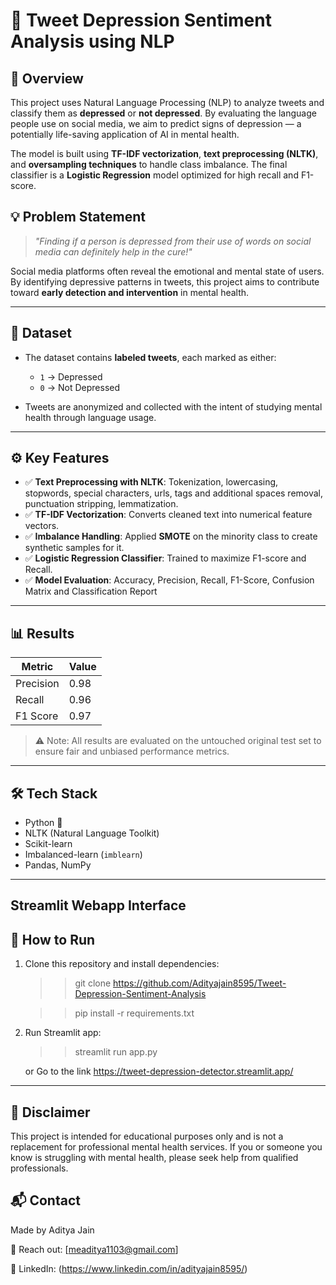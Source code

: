 # 🧠 Tweet Depression Sentiment Analysis using NLP

## 📘 Overview

This project uses Natural Language Processing (NLP) to analyze tweets and classify them as **depressed** or **not depressed**. By evaluating the language people use on social media, we aim to predict signs of depression — a potentially life-saving application of AI in mental health.

The model is built using **TF-IDF vectorization**, **text preprocessing (NLTK)**, and **oversampling techniques** to handle class imbalance. The final classifier is a **Logistic Regression** model optimized for high recall and F1-score.


## 💡 Problem Statement

> *"Finding if a person is depressed from their use of words on social media can definitely help in the cure!"*

Social media platforms often reveal the emotional and mental state of users. By identifying depressive patterns in tweets, this project aims to contribute toward **early detection and intervention** in mental health.

---

## 📁 Dataset

- The dataset contains **labeled tweets**, each marked as either:
  - `1` → Depressed
  - `0` → Not Depressed

- Tweets are anonymized and collected with the intent of studying mental health through language usage.

---

## ⚙️ Key Features

- ✅ **Text Preprocessing with NLTK**: Tokenization, lowercasing, stopwords, special characters, urls, tags and additional spaces removal, punctuation stripping, lemmatization.
- ✅ **TF-IDF Vectorization**: Converts cleaned text into numerical feature vectors.
- ✅ **Imbalance Handling**: Applied **SMOTE** on the minority class to create synthetic samples for it.
- ✅ **Logistic Regression Classifier**: Trained to maximize F1-score and Recall.
- ✅ **Model Evaluation**: Accuracy, Precision, Recall, F1-Score, Confusion Matrix and Classification Report

---

## 📊 Results

| Metric      | Value |
|-------------|-------|
| Precision   | 0.98  |
| Recall      | 0.96  |
| F1 Score    | 0.97  |

> ⚠️ Note: All results are evaluated on the untouched original test set to ensure fair and unbiased performance metrics.

---

## 🛠️ Tech Stack

- Python 🐍
- NLTK (Natural Language Toolkit)
- Scikit-learn
- Imbalanced-learn (`imblearn`)
- Pandas, NumPy

---

## Streamlit Webapp Interface




## 🧪 How to Run

1. Clone this repository and install dependencies:
  
   >> git clone https://github.com/Adityajain8595/Tweet-Depression-Sentiment-Analysis
   
   >> pip install -r requirements.txt

2. Run Streamlit app:

   >> streamlit run app.py

   or Go to the link https://tweet-depression-detector.streamlit.app/

---


## 📌 Disclaimer
This project is intended for educational purposes only and is not a replacement for professional mental health services. If you or someone you know is struggling with mental health, please seek help from qualified professionals.

## 📬 Contact
Made by Aditya Jain

📧 Reach out: [meaditya1103@gmail.com]

🔗 LinkedIn: (https://www.linkedin.com/in/adityajain8595/)
